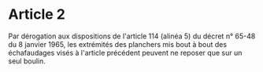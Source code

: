 # Article 2

Par dérogation aux dispositions de l'article 114 (alinéa 5) du décret n° 65-48 du 8 janvier 1965, les extrémités des planchers mis bout à bout des échafaudages visés à l'article précédent peuvent ne reposer que sur un seul boulin.
